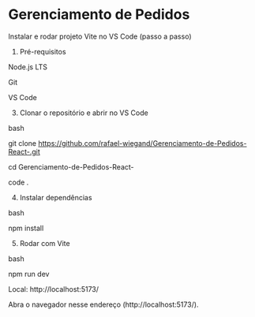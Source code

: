 ﻿# Gerenciamento de Pedidos

 Instalar e rodar projeto Vite no VS Code (passo a passo)
 
1. Pré-requisitos
   
Node.js LTS

Git

VS Code

3. Clonar o repositório e abrir no VS Code

bash

git clone https://github.com/rafael-wiegand/Gerenciamento-de-Pedidos-React-.git

cd Gerenciamento-de-Pedidos-React-

code .

4. Instalar dependências
   
bash

npm install

5. Rodar com Vite

bash

npm run dev

Local:   http://localhost:5173/

Abra o navegador nesse endereço (http://localhost:5173/).

